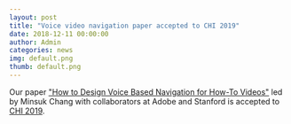 ```yaml
---
layout: post
title: "Voice video navigation paper accepted to CHI 2019"
date: 2018-12-11 00:00:00
author: Admin
categories: news
img: default.png
thumb: default.png
---
```


Our paper <a href="https://www.kixlab.org/files/2019/chi2019-VoiceVideoNavigation-paper.pdf">"How to Design Voice Based Navigation for How-To Videos"</a> led by Minsuk Chang with collaborators at Adobe and Stanford is accepted to <a href="https://chi2019.acm.org/">CHI 2019</a>.

